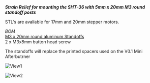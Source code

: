 ***Strain Relief for mounting the SHT-36 with 5mm x 20mm M3 round standoff posts***      

STL's are avaliable for 17mm and 20mm stepper motors. 

*BOM*      
[M3 x 20mm round aluminum Standoffs](https://www.amazon.com/Aluminum-Standoffs-Connecting-Column-Quadcopter/dp/B07FLCYCJM?source=ps-sl-shoppingads-lpcontext&ref_=fplfs&psc=1&smid=A111PTF64N81JU)      
2 x M3x8mm button head screw      

The standoffs will replace the printed spacers used on the V0.1 Mini Afterbutrner      

![View1](./Images/PXL_20220715_221748423.MP.jpg)      

![View2](./Images/PXL_20220715_221753226.MP.jpg)

